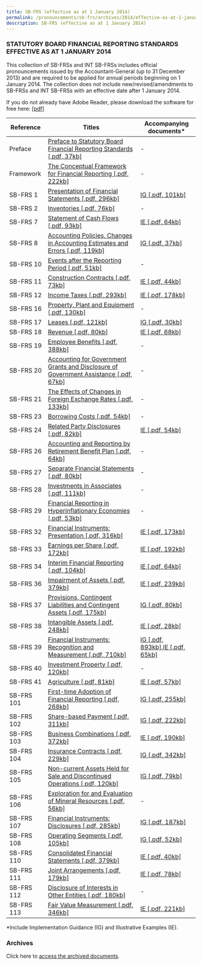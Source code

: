```yaml
---
title: SB-FRS (effective as at 1 January 2014)
permalink: /pronouncements/sb-frs/archives/2014/effective-as-at-1-january-2014/
description: SB-FRS (effective as at 1 January 2014)
---
```

### STATUTORY BOARD FINANCIAL REPORTING STANDARDS EFFECTIVE AS AT 1 JANUARY 2014

This collection of SB-FRSs and INT SB-FRSs includes official pronouncements issued by the Accountant-General (up to 31 December 2013) and are required to be applied for annual periods beginning on 1 January 2014. The collection does not include new/revised/amendments to SB-FRSs and INT SB-FRSs with an effective date after 1 January 2014.

If you do not already have Adobe Reader, please download the software for free here: [\[pdf\]](http://www.adobe.com/products/acrobat/readstep2.html)

| Reference | Titles | Accompanying documents\* |
| -------- | -------- | -------- |
| Preface | [Preface to Statutory Board Financial Reporting Standards [.pdf, 37kb]](/files/Docs/Default%20Source/Sb%20Frs/Effective%20As%20At%201%20January%202014/sb-frs_preface.pdf) | - |
| Framework | [The Conceptual Framework for Financial Reporting [.pdf, 222kb]](/files/Docs/Default%20Source/Sb%20Frs/Effective%20As%20At%201%20January%202014/frs_framework.pdf) | - |
| SB-FRS 1 | [Presentation of Financial Statements [.pdf, 296kb]](/files/Docs/Default%20Source/Sb%20Frs/Effective%20As%20At%201%20January%202014/sb-frs_1_2014.pdf) | [IG [.pdf, 101kb]](/files/Docs/Default%20Source/Sb%20Frs/Effective%20As%20At%201%20January%202014/sb-frs-1_ig_2014.pdf) |
| SB-FRS 2 | [Inventories [.pdf, 76kb]](/files/Docs/Default%20Source/Sb%20Frs/Effective%20As%20At%201%20January%202014/sb-frs_2_2014.pdf) | - |
| SB-FRS 7 | [Statement of Cash Flows [.pdf, 93kb]](/files/Docs/Default%20Source/Sb%20Frs/Effective%20As%20At%201%20January%202014/sb-frs_7_2014.pdf) | [IE [.pdf, 64kb]](/files/Docs/Default%20Source/Sb%20Frs/Effective%20As%20At%201%20January%202014/sb-frs_7_ie_2014.pdf) |
| SB-FRS 8 | [Accounting Policies, Changes in Accounting Estimates and Errors [.pdf, 119kb]](/files/Docs/Default%20Source/Sb%20Frs/Effective%20As%20At%201%20January%202014/sb-frs_8_2014.pdf) | [IG [.pdf, 37kb]](/files/Docs/Default%20Source/Sb%20Frs/Effective%20As%20At%201%20January%202014/sb-frs_8_ig_2014.pdf) |
| SB-FRS 10 | [Events after the Reporting Period [.pdf, 51kb]](/files/Docs/Default%20Source/Sb%20Frs/Effective%20As%20At%201%20January%202014/sb-frs_10_2014.pdf) | - |
| SB-FRS 11 | [Construction Contracts [.pdf, 73kb]](/files/Docs/Default%20Source/Sb%20Frs/Effective%20As%20At%201%20January%202014/sb-frs_11_2014.pdf) | [IE [.pdf, 44kb]](/files/Docs/Default%20Source/Sb%20Frs/Effective%20As%20At%201%20January%202014/sb-frs_11_ie_2014.pdf) |
| SB-FRS 12 | [Income Taxes [.pdf, 293kb]](/files/Docs/Default%20Source/Sb%20Frs/Effective%20As%20At%201%20January%202014/sb-frs_12_2014.pdf) | [IE [.pdf, 178kb]](/files/Docs/Default%20Source/Sb%20Frs/Effective%20As%20At%201%20January%202014/sb-frs_12_ie_2014.pdf) |
| SB-FRS 16 | [Property, Plant and Equipment [.pdf, 130kb]](/files/Docs/Default%20Source/Sb%20Frs/Effective%20As%20At%201%20January%202014/sb-frs_16_2014.pdf) | - |
| SB-FRS 17 | [Leases [.pdf, 121kb]](/files/Docs/Default%20Source/Sb%20Frs/Effective%20As%20At%201%20January%202014/sb-frs_17_2014.pdf) | [IG [.pdf, 30kb]](/files/Docs/Default%20Source/Sb%20Frs/Effective%20As%20At%201%20January%202014/sb-frs_17_ig_2014.pdf) |
| SB-FRS 18 | [Revenue [.pdf, 80kb]](/files/Docs/Default%20Source/Sb%20Frs/Effective%20As%20At%201%20January%202014/sb-frs_18_2014.pdf) | [IE [.pdf, 68kb]](/files/Docs/Default%20Source/Sb%20Frs/Effective%20As%20At%201%20January%202014/sb-frs_18_ie_2014.pdf) |
| SB-FRS 19 | [Employee Benefits [.pdf, 388kb]](/files/Docs/Default%20Source/Sb%20Frs/Effective%20As%20At%201%20January%202014/sb-frs_19_2014.pdf) | - |
| SB-FRS 20 | [Accounting for Government Grants and Disclosure of Government Assistance [.pdf, 67kb]](/files/Docs/Default%20Source/Sb%20Frs/Effective%20As%20At%201%20January%202014/sb-frs_20_2014.pdf) | - |
| SB-FRS 21 | [The Effects of Changes in Foreign Exchange Rates [.pdf, 133kb]](/files/Docs/Default%20Source/Sb%20Frs/Effective%20As%20At%201%20January%202014/sb-frs_21_2014.pdf) | - |
| SB-FRS 23 | [Borrowing Costs [.pdf, 54kb]](/files/Docs/Default%20Source/Sb%20Frs/Effective%20As%20At%201%20January%202014/sb-frs_23_2014.pdf) | - |
| SB-FRS 24 | [Related Party Disclosures [.pdf, 82kb]](/files/Docs/Default%20Source/Sb%20Frs/Effective%20As%20At%201%20January%202014/sb-frs_24_2014.pdf) | [IE [.pdf, 54kb]](/files/Docs/Default%20Source/Sb%20Frs/Effective%20As%20At%201%20January%202014/sb-frs_24_ie_2014.pdf) |
| SB-FRS 26 | [Accounting and Reporting by Retirement Benefit Plan [.pdf, 64kb]](/files/Docs/Default%20Source/Sb%20Frs/Effective%20As%20At%201%20January%202014/sb-frs_26_2014.pdf) | - |
| SB-FRS 27 | [Separate Financial Statements [.pdf, 80kb]](/files/Docs/Default%20Source/Sb%20Frs/Effective%20As%20At%201%20January%202014/sb-frs_27_2014.pdf) | - |
| SB-FRS 28 | [Investments in Associates [.pdf, 111kb]](/files/Docs/Default%20Source/Sb%20Frs/Effective%20As%20At%201%20January%202014/sb-frs_28_2014.pdf) | - |
| SB-FRS 29 | [Financial Reporting in Hyperinflationary Economies [.pdf, 53kb]](/files/Docs/Default%20Source/Sb%20Frs/Effective%20As%20At%201%20January%202014/sb-frs_29_2014.pdf) | - |
| SB-FRS 32 | [Financial Instruments: Presentation [.pdf, 316kb]](/files/Docs/Default%20Source/Sb%20Frs/Effective%20As%20At%201%20January%202014/sb-frs_32_2014.pdf) | [IE [.pdf, 173kb]](/files/Docs/Default%20Source/Sb%20Frs/Effective%20As%20At%201%20January%202014/sb-frs_32_ie_2014.pdf) |
| SB-FRS 33 | [Earnings per Share [.pdf, 172kb]](/files/Docs/Default%20Source/Sb%20Frs/Effective%20As%20At%201%20January%202014/sb-frs_33_2014.pdf) | [IE [.pdf, 192kb]](/files/Docs/Default%20Source/Sb%20Frs/Effective%20As%20At%201%20January%202014/sb-frs_33_ie_2014.pdf) |
| SB-FRS 34 | [Interim Financial Reporting [.pdf, 104kb]](/files/Docs/Default%20Source/Sb%20Frs/Effective%20As%20At%201%20January%202014/sb-frs_34_2014.pdf) | [IE [.pdf, 64kb]](/files/Docs/Default%20Source/Sb%20Frs/Effective%20As%20At%201%20January%202014/sb-frs_34_ie_2014.pdf) |
| SB-FRS 36 | [Impairment of Assets [.pdf, 379kb]](/files/Docs/Default%20Source/Sb%20Frs/Effective%20As%20At%201%20January%202014/sb-frs_36_2014.pdf) | [IE [.pdf, 239kb]](/files/Docs/Default%20Source/Sb%20Frs/Effective%20As%20At%201%20January%202014/sb-frs_36_ie_2014.pdf) |
| SB-FRS 37 | [Provisions, Contingent Liabilities and Contingent Assets [.pdf, 175kb]](/files/Docs/Default%20Source/Sb%20Frs/Effective%20As%20At%201%20January%202014/sb-frs_37_2014.pdf) | [IG [.pdf, 80kb]](/files/Docs/Default%20Source/Sb%20Frs/Effective%20As%20At%201%20January%202014/sb-frs_37_ig_2014.pdf) |
| SB-FRS 38 | [Intangible Assets [.pdf, 248kb]](/files/Docs/Default%20Source/Sb%20Frs/Effective%20As%20At%201%20January%202014/sb-frs_38_2014.pdf) | [IE [.pdf, 28kb]](/files/Docs/Default%20Source/Sb%20Frs/Effective%20As%20At%201%20January%202014/sb-frs_38_ie_2014.pdf) |
| SB-FRS 39 | [Financial Instruments: Recognition and Measurement [.pdf, 710kb]](/files/Docs/Default%20Source/Sb%20Frs/Effective%20As%20At%201%20January%202014/sb-frs_39_2014.pdf) | [IG [.pdf, 893kb]](/files/Docs/Default%20Source/Sb%20Frs/Effective%20As%20At%201%20January%202014/sb-frs_39_ig_2014.pdf),[IE [.pdf, 65kb]](/files/Docs/Default%20Source/Sb%20Frs/Effective%20As%20At%201%20January%202014/sb-frs_39_ie_2014.pdf) |
| SB-FRS 40 | [Investment Property [.pdf, 120kb]](/files/Docs/Default%20Source/Sb%20Frs/Effective%20As%20At%201%20January%202014/sb-frs_40_2014.pdf) | - |
| SB-FRS 41 | [Agriculture [.pdf, 81kb]](/files/Docs/Default%20Source/Sb%20Frs/Effective%20As%20At%201%20January%202014/sb-frs_41_2014.pdf) | [IE [.pdf, 57kb]](/files/Docs/Default%20Source/Sb%20Frs/Effective%20As%20At%201%20January%202014/sb-frs_41_ie_2014.pdf) |
| SB-FRS 101 | [First-time Adoption of Financial Reporting [.pdf, 268kb]](/files/Docs/Default%20Source/Sb%20Frs/Effective%20As%20At%201%20January%202014/sb-frs_101_2014.pdf) | [IG [.pdf, 255kb]](/files/Docs/Default%20Source/Sb%20Frs/Effective%20As%20At%201%20January%202014/sb-frs_101_ig_2014.pdf) |
| SB-FRS 102 | [Share-based Payment [.pdf, 311kb]](/files/Docs/Default%20Source/Sb%20Frs/Effective%20As%20At%201%20January%202014/sb-frs_102_2014.pdf) | [IG [.pdf, 222kb]](/files/Docs/Default%20Source/Sb%20Frs/Effective%20As%20At%201%20January%202014/sb-frs_102_ig_2014.pdf) |
| SB-FRS 103 | [Business Combinations [.pdf, 372kb]](/files/Docs/Default%20Source/Sb%20Frs/Effective%20As%20At%201%20January%202014/sb-frs_103_2014.pdf) | [IE [.pdf, 190kb]](/files/Docs/Default%20Source/Sb%20Frs/Effective%20As%20At%201%20January%202014/sb-frs_103_ie_2014.pdf) |
| SB-FRS 104 | [Insurance Contracts [.pdf, 229kb]](/files/Docs/Default%20Source/Sb%20Frs/Effective%20As%20At%201%20January%202014/sb-frs_104_2014.pdf) | [IG [.pdf, 342kb]](/files/Docs/Default%20Source/Sb%20Frs/Effective%20As%20At%201%20January%202014/sb-frs_104_ig_2014.pdf) |
| SB-FRS 105 | [Non-current Assets Held for Sale and Discontinued Operations [.pdf, 120kb]](/files/Docs/Default%20Source/Sb%20Frs/Effective%20As%20At%201%20January%202014/sb-frs_105_2014.pdf) | [IG [.pdf, 79kb]](/files/Docs/Default%20Source/Sb%20Frs/Effective%20As%20At%201%20January%202014/sb-frs_105_ig_2014.pdf) |
| SB-FRS 106 | [Exploration for and Evaluation of Mineral Resources [.pdf, 56kb]](/files/Docs/Default%20Source/Sb%20Frs/Effective%20As%20At%201%20January%202014/sb-frs_106_2014.pdf) | - |
| SB-FRS 107 | [Financial Instruments: Disclosures [.pdf, 285kb]](/files/Docs/Default%20Source/Sb%20Frs/Effective%20As%20At%201%20January%202014/sb-frs_107_2014.pdf) | [IG [.pdf, 187kb]](/files/Docs/Default%20Source/Sb%20Frs/Effective%20As%20At%201%20January%202014/sb-frs_107_ig_2014.pdf) |
| SB-FRS 108 | [Operating Segments [.pdf, 105kb]](/files/Docs/Default%20Source/Sb%20Frs/Effective%20As%20At%201%20January%202014/sb-frs_108_2014.pdf) | [IG [.pdf, 52kb]](/files/Docs/Default%20Source/Sb%20Frs/Effective%20As%20At%201%20January%202014/sb-frs_108_ig_2014.pdf) |
| SB-FRS 110 | [Consolidated Financial Statements [.pdf, 379kb]](/files/Docs/Default%20Source/Sb%20Frs/Effective%20As%20At%201%20January%202014/sb-frs_110_2014.pdf) | [IE [.pdf, 40kb]](/files/Docs/Default%20Source/Sb%20Frs/Effective%20As%20At%201%20January%202014/sb-frs_110_ie_2014.pdf) |
| SB-FRS 111 | [Joint Arrangements [.pdf, 179kb]](/files/Docs/Default%20Source/Sb%20Frs/Effective%20As%20At%201%20January%202014/sb-frs_111_2014.pdf) | [IE [.pdf, 78kb]](/files/Docs/Default%20Source/Sb%20Frs/Effective%20As%20At%201%20January%202014/sb-frs_111_ie_2014.pdf) |
| SB-FRS 112 | [Disclosure of Interests in Other Entities [.pdf, 180kb]](/files/Docs/Default%20Source/Sb%20Frs/Effective%20As%20At%201%20January%202014/sb-frs_112_2014.pdf) | - |
| SB-FRS 113 | [Fair Value Measurement [.pdf, 346kb]](/files/Docs/Default%20Source/Sb%20Frs/Effective%20As%20At%201%20January%202014/sb-frs_113_2014.pdf) | [IE [.pdf, 221kb]](/files/Docs/Default%20Source/Sb%20Frs/Effective%20As%20At%201%20January%202014/sb-frs_113_ie_2014.pdf) |

\*Include Implementation Guidance (IG) and Illustrative Examples (IE).

### Archives 

Click here to [access the archived documents](/pronouncements/sb-frs/archives/).